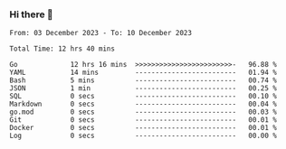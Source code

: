 ### Hi there 👋

<!--
**zhumeme/zhumeme** is a ✨ _special_ ✨ repository because its `README.md` (this file) appears on your GitHub profile.

Here are some ideas to get you started:

- 🔭 I’m currently working on ...
- 🌱 I’m currently learning ...
- 👯 I’m looking to collaborate on ...
- 🤔 I’m looking for help with ...
- 💬 Ask me about ...
- 📫 How to reach me: ...
- 😄 Pronouns: ...
- ⚡ Fun fact: ...
-->

<!--START_SECTION:waka-->

```all_time
From: 03 December 2023 - To: 10 December 2023

Total Time: 12 hrs 40 mins

Go             12 hrs 16 mins  >>>>>>>>>>>>>>>>>>>>>>>>-   96.88 %
YAML           14 mins         -------------------------   01.94 %
Bash           5 mins          -------------------------   00.74 %
JSON           1 min           -------------------------   00.25 %
SQL            0 secs          -------------------------   00.10 %
Markdown       0 secs          -------------------------   00.04 %
go.mod         0 secs          -------------------------   00.03 %
Git            0 secs          -------------------------   00.01 %
Docker         0 secs          -------------------------   00.01 %
Log            0 secs          -------------------------   00.00 %
```

<!--END_SECTION:waka-->
